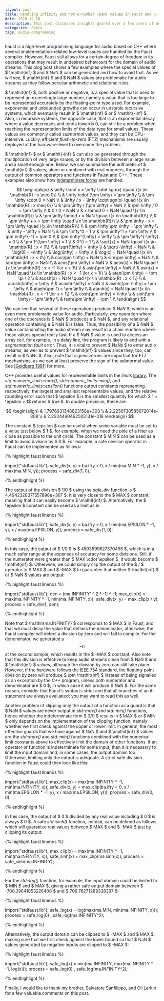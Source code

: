 ```yaml
---
layout: post
title: Handling infinity and not-a-number (NaN) values in Faust and C++ audio programming
date: 2020-12-28
description: This post discusses insights gained over a few years of audio programming to implement robust Faust/C++ software, particularly when dealing with infinity and NaN values.
categories: Posts
tags: audio-programming
---
```


Faust is a high-level programming language for audio based on C++ where several implementation-related low-level issues are handled by the Faust compiler. However, Faust still allows for a certain degree of freedom in its operations that may result in undesired behaviours for the domain of audio streams. This blog post shows a few examples where the special values of $ \mathit{inf} $ and $ NaN $ can be generated and how to avoid that. As we will see, $ \mathit{inf} $ and $ NaN $ values are problematic for audio streams as they follow peculiar arithmetic and relational rules.

$ \mathit{Inf} $, both positive or negative, is a special value that is used to represent an exceedingly large number, namely a value that is too large to be represented accurately by the floating-point type used. For example, exponential and unbounded growths can occur in unstable recursive systems, which eventually result in $ \mathit{inf} $ or $ \mathit{-inf} $. Also, in recursive systems, the opposite case, that is an exponential decay where a value decreases and tends towards 0, can still be a problem when reaching the representation limits of the data type for small values. These values are commonly called *subnormal* values, and they can be CPU-intensive. Luckily, efficient *flush-to-zero* (FTZ) mechanisms are usually deployed at the hardware-level to overcome the problem.

$ \mathit{Inf} $ or $ \mathit{-inf} $ can also be generated through the multiplication of very large values, or by the division between a large value and a small enough one. Below, we can summarise the arithmetic of $ \mathit{inf} $ values, alone or combined with real numbers, through the output of common operators and functions in Faust and C++. These examples also show how [indeterminate forms](https://en.wikipedia.org/wiki/Indeterminate_form) are handled.

$$
\begin{align}
& \infty \cdot x = \infty \cdot sgn(x) \quad \{x \in \mathbb{R} : x \neq 0\} \\ & \infty \cdot (\pm \infty) = \pm \infty \\ & \pm \infty \cdot 0 = NaN \\ & \infty / x = \infty \cdot sgn(x) \quad \{x \in \mathbb{R} : x \neq 0\} \\ & \pm \infty / (\pm \infty) = NaN \\ & \pm \infty / 0 = \pm \infty \\ & 0 / 0 = NaN \\ & x \bmod 0 = NaN \quad \{x \in \mathbb{R}\} \\ & \pm \infty \bmod x = NaN \quad \{x \in \mathbb{R}\} \\ & \pm \infty + x = \pm \infty \quad \{x \in \mathbb{R}\} \\ & \pm \infty - x = \pm \infty \quad \{x \in \mathbb{R}\} \\ & \pm \infty \pm \infty = \pm \infty \\ & \infty - \infty = NaN \\ & \pm \infty^0 = 1 \\ & \pm \infty^1 = \pm \infty \\ & \pm \infty^{-1} = \pm 0 \\ & \pm \infty^{\infty} = \infty \\ & \pm \infty^{-\infty} = 0 \\ & \pm 1^{\pm \infty} = 1 \\ & 0^0 = 1 \\ & \sqrt{x} = NaN \quad \{x \in \mathbb{R} : x < 0\} \\ & \sqrt{\infty} = \infty \\ & \sqrt{-\infty} = NaN \\ & \log(0) = -\infty \\ & \log(\infty) = \infty \\ & \log(x) = NaN \quad \{x \in \mathbb{R} : x < 0\} \\ & cos(\pm \infty) = NaN \\ & sin(\pm \infty) = NaN \\ & tan(\pm \infty) = NaN \\ & acos(\pm \infty) = NaN \\ & acos(x) = NaN \quad \{x \in \mathbb{R} : x < -1 \lor x > 1\} \\ & asin(\pm \infty) = NaN \\ & asin(x) = NaN \quad \{x \in \mathbb{R} : x < -1 \lor x > 1\} \\ & atan(\pm \infty) = \pm \pi / 2 \\ & acosh(x) = NaN \quad \{x \in \mathbb{R} : x < 1\} \\ & acosh(\infty) = \infty \\ & acosh(-\infty) = NaN \\ & asinh(\pm \infty) = \pm \infty \\ & atanh(\pm 1) = \pm \infty \\ & atanh(x) = NaN \quad \{x \in \mathbb{R} : x < -1 \lor x > 1\} \\ & cosh(\pm \infty) = \infty \\ & sinh(\pm \infty) = \pm \infty \\ & tanh(\pm \infty) = \pm 1 \\
\end{align}
$$

We can see that several of these operations produce $ NaN $, which is an even more problematic value for audio. Particularly, *any* operation where one of the operands is $ NaN $ produces a $ NaN $, and any relational operation containing a $ NaN $ is false. Thus, the possibility of a $ NaN $ value contaminating the audio stream may result in a chain reaction where these values spread really fast. If a $ NaN $ value is used to access an array cell, for example, in a delay line, the program is likely to end with a *segmentation fault* error. Thus, it is vital to prevent $ NaNs $ to enter audio streams, as well as to prevent $ \mathit{inf} $ values since they, too, can result in $ NaNs $. Also, note that signed zeroes are important for FTZ mechanisms, as we can at least preserve the sign of the subnormal value. See [[Goldberg 1991]](https://www.validlab.com/goldberg/paper.pdf) for more.

C++ provides useful values for representable limits in the *limits* [library](http://www.cplusplus.com/reference/limits/numeric_limits/). The *std::numeric_limits::max()*, *std::numeric_limits::min()*, and *std::numeric_limits::epsilon()* functions output constants representing, respectively, the largest and smallest representable values, and the relative rounding error such that $ \epsilon $ is the smallest quantity for which $ 1 + \epsilon > 1$ returns $ true &. In double precision, these are:

$$
\begin{align}
& 1.7976931348623158e+308 \\ & 2.2250738585072014e-308 \\ & 2.2204460492503131e-016
\end{align}
$$

The constant $ \epsilon $ can be useful when some variable must be set to a value just below $ 1 $, for example, when we need the pole of a filter as close as possible to the unit circle. The constant $ MIN $ can be used as a limit to avoid division by $ 0 $. For example, a safe division operator in Faust can be implemented as follows:

{% highlight faust linenos %}

import("stdfaust.lib");
safe_div(x, y) = ba.if(y < 0, x / min(ma.MIN * -1, y), x / max(ma.MIN, y));
process = safe_div(1, 0);

{% endhighlight %}

The output of the division $ 1/0 $ using the *safe_div* function is $ 4.4942328371557898e+307 $. It is very close to the $ MAX $ constant, meaning that it can easily become $ \mathit{inf} $. Alternatively, the $ \epsilon $ constant can be used as a limit as in:

{% highlight faust linenos %}

import("stdfaust.lib");
safe_div(x, y) = ba.if(y < 0, x / min(ma.EPSILON * -1, y), x / max(ma.EPSILON, y));
process = safe_div(1, 0);

{% endhighlight %}

In this case, the output of $ 1/0 $ is $ 4503599627370496 $, which is in a much safer range at the expenses of accuracy for some divisions. Still, if the numerator were greater than $ MAX \cdot \epsilon $, it would become $ \mathit{inf} $. Otherwise, we could simply clip the output of the $ / $ operator to $ MAX $ and $ -MAX $ to guarantee that neither $ \mathit{inf} $ or $ NaN $ values are output:

{% highlight faust linenos %}

import("stdfaust.lib");
den = (ma.INFINITY' ^ 2 * -1) ^ -1;
max_clip(x) = max(ma.INFINITY * -1, min(ma.INFINITY, x));
safe_div(x, y) = max_clip(x / y);
process = safe_div(1, den);

{% endhighlight %}

Note that $ \mathit{ma.INFINITY} $ corresponds to $ MAX $ in Faust, and that we must delay the value that defines the denominator; otherwise, the Faust compiler will detect a division by zero and will fail to compile. For the denominator, we generated a $$ -0 $$ at the second sample, which results in the $ -MAX $ constant. Also note that this division is effective to keep audio streams clean from $ NaN $ and $ \mathit{inf} $ values, although the division by zero can still take place. However, if the hardware follows the [IEEE 754](https://en.wikipedia.org/wiki/IEEE_754) standard, the floating-point division by zero will produce $ \pm \mathit{inf} $ instead of being signalled as an exception by the C++ program, unless both numerator and denominator are $ 0 $, in which case it will produce $ NaN $. For the same reason, consider that Faust's syntax is strict and that all branches of an if-statement are always evaluated; you may want to read [this](https://github.com/grame-cncm/faustdoc/blob/master/mkdocs/docs/manual/faq.md) as well. 

Another problem of clipping only the output of a function as a guard is that $ NaN $ values are never output in *std::max()* and *std::min()* functions, hence whether the indeterminate form $ 0/0 $ results in $ MAX $ or $ MIN $ only depends on the implementation of the clipping function, namely whether we first check against the upper or lower limit. In general, the most effective guards that we have against $ NaN $ and $ \mathit{inf} $ values are the *std::max()* and *std::min()* functions combined with the numerical limit constants above to effectively limit the domain of other functions. If an operator or function is indeterminate for some input, then it is necessary to limit the input domain and, in some cases, the output domain too. Otherwise, limiting only the output is adequate. A strict safe division function in Faust could then look like this:

{% highlight faust linenos %}

import("stdfaust.lib");
max_clip(x) = max(ma.INFINITY * -1, min(ma.INFINITY, x));
safe_div(x, y) = 
    max_clip(ba.if(y < 0, x / min(ma.EPSILON * -1, y), x / max(ma.EPSILON, y)));
process = safe_div(0, 0);

{% endhighlight %}

In this case, the output of $ 0 $ divided by any real value including $ 0 $ is always $ 0 $. A safe *std::sinh()* function, instead, can be defined as follows, which will guarantee real values between  $ MAX $ and $ -MAX $ just by clipping its output:

{% highlight faust linenos %}

import("stdfaust.lib");
max_clip(x) = max(ma.INFINITY * -1, min(ma.INFINITY, x));
safe_sinh(x) = max_clip(ma.sinh(x));
process = safe_sinh(ma.INFINITY);

{% endhighlight %}

For the *std::log()* function, for example, the input domain could be limited to $ MIN $ and $ MAX $, giving a rather safe output domain between $ -708.39641853226408 $ and $ 709.78271289338397 $:

{% highlight faust linenos %}

import("stdfaust.lib");
safe_log(x) = log(max(ma.MIN, min(ma.INFINITY, x)));
process =   safe_log(0) ,
            safe_log(ma.INFINITY^2);

{% endhighlight %}

Alternatively, the output domain can be clipped to $ -MAX $ and $ MAX $, making sure that we first check against the lower bound so that $ NaN $ values generated by negative inputs are clipped to $ -MAX $:

{% highlight faust linenos %}

import("stdfaust.lib");
safe_log(x) = min(ma.INFINITY, max(ma.INFINITY * -1, log(x)));
process =   safe_log(0) ,
            safe_log(ma.INFINITY^2);

{% endhighlight %}

Finally, I would like to thank my brother, Salvatore Sanfilippo, and Oli Larkin for a few valuable comments on this post.
